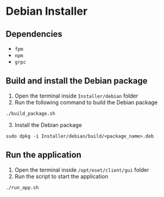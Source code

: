 # Debian Installer

## Dependencies
* `fpm`
* `npm`
* `grpc`


## Build and install the Debian package
1. Open the terminal inside `Installer/debian` folder
2. Run the following command to build the Debian package
```
./build_package.sh
```

3. Install the Debian package
```
sudo dpkg -i Installer/debian/build/<package_name>.deb
```

## Run the application
1. Open the terminal inside `/opt/eset/client/gui` folder
2. Run the script to start the application
```
./run_app.sh
```




